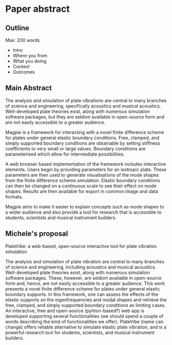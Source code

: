 # Paper abstract

## Outline

Max: 200 words

- Intro
- Where you from
- What you doing
- Context
- Outcomes

## Main Abstract

The analysis and simulation of plate vibrations are central to many branches of
science and engineering, specifically acoustics and musical acoustics.
Well-developed plate theories exist, along with numerous simulation software
packages, but they are seldom available in open-source form and are not easily
accessible to a greater audience.

Magpie is a framework for interacting with a novel finite difference scheme for
plates under general elastic boundary conditions. Free, clamped, and simply
supported boundary conditions are obtainable by setting stiffness coefficients
to very small or large values. Boundary conditions are parameterised which allow
for intermediate possibilities.

A web browser based implementation of the framework includes interactive
elements. Users begin by providing parameters for an isotropic plate. These
parameters are then used to generate visualisations of the mode shapes from the
finite difference scheme simulation. Elastic boundary conditions can then be
changed on a continuous scale to see their effect on mode shapes. Results are
then available for export in common image and data formats.

Magpie aims to make it easier to explain concepts such as mode shapes to a wider
audience and also provide a tool for research that is accessible to students,
scientists and musical instrument builders.
<!-- as well as creative tool for artists. -->


## Michele's proposal

PlateVibe: a web-based, open-source interactive tool for plate vibration simulation

The analysis and simulation of plate vibration are central to many branches of
science and engineering, including acoustics and musical acoustics.
Well-developed plate theories exist, along with numerous simulation software
packages. These, however, are seldom available in open-source form and, hence,
are not easily accessible to a greater audience. This work presents a novel
finite difference scheme for plates under general elastic boundary supports. In
this framework, one can assess the effects of the elastic supports on the
eigenfrequencies and modal shapes and retrieve the free, clamped, and simply
supported boundary conditions as limiting cases. An interactive, free and
open-source (pyhton-based?) web app is developed supporting several
functionalities (we should spend a couple of words describing the kind of
functionalities we offer). PlateVibe (name can change) offers reliable
alternative to simulate elastic plate vibration, and is a powerful research tool
for students, scientists, and musical instrument builders.

